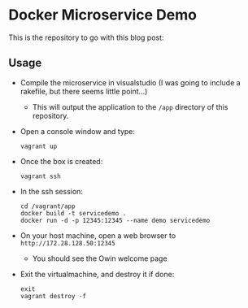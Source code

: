 # Docker Microservice Demo

This is the repository to go with this blog post:

## Usage

* Compile the microservice in visualstudio (I was going to include a rakefile, but there seems little point...)
  * This will output the application to the `/app` directory of this repository.
* Open a console window and type:
  ```
  vagrant up
  ```
* Once the box is created:
  ```
  vagrant ssh
  ```

* In the ssh session:
  ```
  cd /vagrant/app
  docker build -t servicedemo .
  docker run -d -p 12345:12345 --name demo servicedemo
  ```
* On your host machine, open a web browser to `http://172.28.128.50:12345`
  * You should see the Owin welcome page

* Exit the virtualmachine, and destroy it if done:
  ```
  exit
  vagrant destroy -f
  ```
